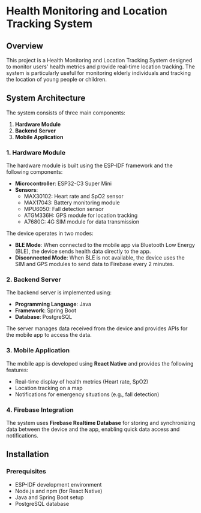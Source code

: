 # Health Monitoring and Location Tracking System

## Overview
This project is a Health Monitoring and Location Tracking System designed to monitor users' health metrics and provide real-time location tracking. The system is particularly useful for monitoring elderly individuals and tracking the location of young people or children.

## System Architecture
The system consists of three main components:
1. **Hardware Module**
2. **Backend Server**
3. **Mobile Application**

### 1. Hardware Module
The hardware module is built using the ESP-IDF framework and the following components:
- **Microcontroller**: ESP32-C3 Super Mini
- **Sensors**:
  - MAX30102: Heart rate and SpO2 sensor
  - MAX17043: Battery monitoring module
  - MPU6050: Fall detection sensor
  - ATGM336H: GPS module for location tracking
  - A7680C: 4G SIM module for data transmission

The device operates in two modes:
- **BLE Mode**: When connected to the mobile app via Bluetooth Low Energy (BLE), the device sends health data directly to the app.
- **Disconnected Mode**: When BLE is not available, the device uses the SIM and GPS modules to send data to Firebase every 2 minutes.

### 2. Backend Server
The backend server is implemented using:
- **Programming Language**: Java
- **Framework**: Spring Boot
- **Database**: PostgreSQL

The server manages data received from the device and provides APIs for the mobile app to access the data.

### 3. Mobile Application
The mobile app is developed using **React Native** and provides the following features:
- Real-time display of health metrics (Heart rate, SpO2)
- Location tracking on a map
- Notifications for emergency situations (e.g., fall detection)

### 4. Firebase Integration
The system uses **Firebase Realtime Database** for storing and synchronizing data between the device and the app, enabling quick data access and notifications.

## Installation
### Prerequisites
- ESP-IDF development environment
- Node.js and npm (for React Native)
- Java and Spring Boot setup
- PostgreSQL database
